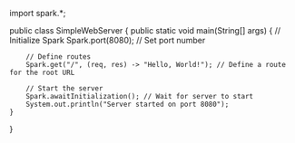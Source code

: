 import spark.*;

public class SimpleWebServer {
    public static void main(String[] args) {
        // Initialize Spark
        Spark.port(8080); // Set port number

        // Define routes
        Spark.get("/", (req, res) -> "Hello, World!"); // Define a route for the root URL

        // Start the server
        Spark.awaitInitialization(); // Wait for server to start
        System.out.println("Server started on port 8080");
    }
}
